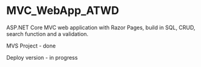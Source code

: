 # MVC_WebApp_ATWD
ASP.NET Core MVC web application with Razor Pages, build in SQL, CRUD, search function and a validation.

MVS Project - done

Deploy version - in progress